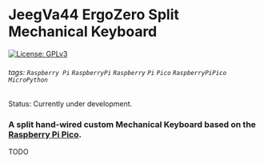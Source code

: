 # JeegVa44 ErgoZero Split Mechanical Keyboard
[![License: GPLv3][GPLimg]][GPLurl]
###### tags: `Raspberry Pi` `RaspberryPi` `Raspberry` `Pi` `Pico` `RaspberryPiPico` `MicroPython`
Status: Currently under development.

### A split hand-wired custom Mechanical Keyboard based on the [Raspberry Pi Pico](https://www.raspberrypi.org/products/raspberry-pi-pico/).

TODO

[GPLimg]: https://img.shields.io/badge/License-GPLv3-blue.svg
[GPLurl]: https://www.gnu.org/licenses/gpl-3.0
